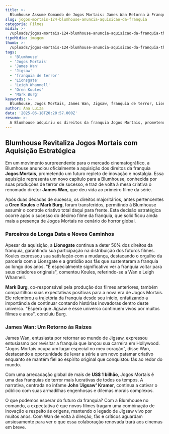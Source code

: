 ```yaml
---
title: >-
  Blumhouse Assume Comando de Jogos Mortais: James Wan Retorna à Franquia
slug: jogos-mortais-124-blumhouse-anuncia-aquisicao-da-franquia
categoria: Filmes
midia: >-
  /uploads/jogos-mortais-124-blumhouse-anuncia-aquisicao-da-franquia-thumb.jpg
tipoMidia: imagem
thumb: >-
  /uploads/jogos-mortais-124-blumhouse-anuncia-aquisicao-da-franquia-thumb.jpg
tags:
  - 'Blumhouse'
  - 'Jogos Mortais'
  - 'James Wan'
  - 'Jigsaw'
  - 'franquia de terror'
  - 'Lionsgate'
  - 'Leigh Whannell'
  - 'Oren Koules'
  - 'Mark Burg'
keywords: >-
  Blumhouse, Jogos Mortais, James Wan, Jigsaw, franquia de terror, Lionsgate, Leigh Whannell, Oren Koules, Mark Burg
author: Ana Luiza
data: '2025-06-18T20:20:57.000Z'
resumo: >-
  A Blumhouse adquiriu os direitos da franquia Jogos Mortais, prometendo trazer de volta o toque original de James Wan. O anúncio marca uma nova era para o icônico assassino Jigsaw, com potencial de renovação criativa.
---
```


## Blumhouse Revitaliza Jogos Mortais com Aquisição Estratégica

Em um movimento surpreendente para o mercado cinematográfico, a Blumhouse anunciou oficialmente a aquisição dos direitos da franquia **Jogos Mortais**, prometendo um futuro repleto de inovação e nostalgia. Essa aquisição representa um novo capítulo para a Blumhouse, conhecida por suas produções de terror de sucesso, e traz de volta à mesa criativa o renomado diretor **James Wan**, que deu vida ao primeiro filme da série.

Após duas décadas de sucesso, os direitos majoritários, antes pertencentes a **Oren Koules** e **Mark Burg**, foram transferidos, permitindo à Blumhouse assumir o controle criativo total daqui para frente. Esta decisão estratégica ocorre após o sucesso do décimo filme da franquia, que solidificou ainda mais a presença de Jogos Mortais no cenário do horror global.

### Parceiros de Longa Data e Novos Caminhos

Apesar da aquisição, a **Lionsgate** continua a deter 50% dos direitos da franquia, garantindo sua participação na distribuição dos futuros filmes. Koules expressou sua satisfação com a mudança, destacando o orgulho da parceria com a Lionsgate e a gratidão aos fãs que sustentaram a franquia ao longo dos anos. "É especialmente significativo ver a franquia voltar para seus criadores originais", comentou Koules, referindo-se a Wan e Leigh Whannell.

**Mark Burg**, co-responsável pela produção dos filmes anteriores, também compartilhou suas expectativas positivas para a nova era de Jogos Mortais. Ele relembrou a trajetória da franquia desde seu início, enfatizando a importância de continuar contando histórias inovadoras dentro deste universo. "Espero que Jigsaw e esse universo continuem vivos por muitos filmes e anos", concluiu Burg.

### James Wan: Um Retorno às Raízes

James Wan, entusiasta por retornar ao mundo de Jigsaw, expressou entusiasmo por revisitar a franquia que lançou sua carreira em Hollywood. "Jogos Mortais ocupa um lugar especial no meu coração", disse Wan, destacando a oportunidade de levar a série a um novo patamar criativo enquanto se mantém fiel ao espírito original que conquistou fãs ao redor do mundo.

Com uma arrecadação global de mais de **US$ 1 bilhão**, Jogos Mortais é uma das franquias de terror mais lucrativas de todos os tempos. A narrativa, centrada no infame **John 'Jigsaw' Kramer**, continua a cativar o público com suas armadilhas engenhosas e dilemas morais complexos.

O que podemos esperar do futuro da franquia? Com a Blumhouse no comando, a expectativa é que novos filmes tragam uma combinação de inovação e respeito às origens, mantendo o legado de Jigsaw vivo por muitos anos. Com Wan de volta à direção, fãs e críticos aguardam ansiosamente para ver o que essa colaboração renovada trará aos cinemas em breve.
